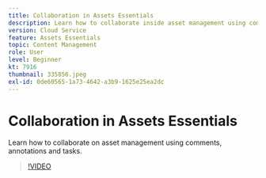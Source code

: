 ```yaml
---
title: Collaboration in Assets Essentials
description: Learn how to collaborate inside asset management using comments, annotations and tasks.
version: Cloud Service
feature: Assets Essentials
topic: Content Management
role: User
level: Beginner
kt: 7916
thumbnail: 335856.jpeg
exl-id: 0de60565-1a73-4642-a3b9-1625e25ea2dc
---
```

# Collaboration in Assets Essentials

Learn how to collaborate on asset management using comments, annotations and tasks.

>[!VIDEO](https://video.tv.adobe.com/v/335856/?quality=12&learn=on)
